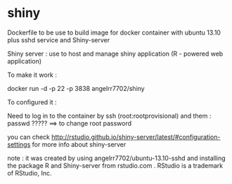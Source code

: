 shiny
=====

Dockerfile to be use to build image for docker container with ubuntu 13.10 plus sshd service and Shiny-server


Shiny server : use to host and manage shiny application (R - powered web application)

To make it work :

docker run -d -p 22 -p 3838 angelrr7702/shiny

To configured it :

Need to log in to the container by ssh (root:rootprovisional) and them : passwd ????? ==> to change root password

you can check http://rstudio.github.io/shiny-server/latest/#configuration-settings for more info about shiny-server


note : it was created by using angelrr7702/ubuntu-13.10-sshd and installing the package R and Shiny-server from rstudio.com . RStudio is a trademark of RStudio, Inc.
